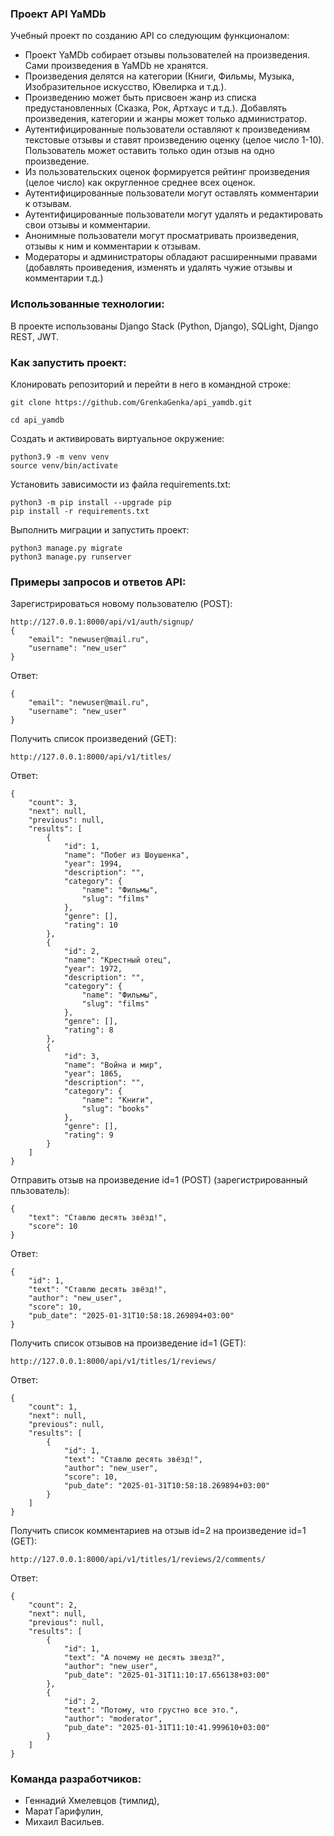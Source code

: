 ### Проект API YaMDb

Учебный проект по созданию API со следующим функционалом:

- Проект YaMDb собирает отзывы пользователей на произведения. Сами произведения в YaMDb не хранятся.
- Произведения делятся на категории (Книги, Фильмы, Музыка, Изобразительное искусство, Ювелирка и т.д.).
- Произведению может быть присвоен жанр из списка предустановленных (Сказка, Рок, Артхаус и т.д.). Добавлять произведения, категории и жанры может только администратор.
- Аутентифицированные пользователи оставляют к произведениям текстовые отзывы и ставят произведению оценку (целое число 1-10). Пользователь может оставить только один отзыв на одно произведение.
- Из пользовательских оценок формируется рейтинг произведения (целое число) как округленное среднее всех оценок.
- Аутентифицированные пользователи могут оставлять комментарии к отзывам.
- Аутентифицированные пользователи могут удалять и редактировать свои отзывы и комментарии.
- Анонимные пользователи могут просматривать произведения, отзывы к ним и комментарии к отзывам.
- Модераторы и администраторы обладают расширенными правами (добавлять проиведения, изменять и удалять чужие отзывы и комментарии т.д.)

### Использованные технологии:

В проекте использованы Django Stack (Python, Django), SQLight, Django REST, JWT.

### Как запустить проект:

Клонировать репозиторий и перейти в него в командной строке:

```
git clone https://github.com/GrenkaGenka/api_yamdb.git
```

```
cd api_yamdb
```

Cоздать и активировать виртуальное окружение:

```
python3.9 -m venv venv
source venv/bin/activate
```

Установить зависимости из файла requirements.txt:

```
python3 -m pip install --upgrade pip
pip install -r requirements.txt
```

Выполнить миграции и запустить проект:

```
python3 manage.py migrate
python3 manage.py runserver
```

### Примеры запросов и ответов API:

Зарегистрироваться новому пользователю (POST):
```
http://127.0.0.1:8000/api/v1/auth/signup/
{
    "email": "newuser@mail.ru",
    "username": "new_user"
}
```
Ответ:
```
{
    "email": "newuser@mail.ru",
    "username": "new_user"
}
```

Получить список произведений (GET):
```
http://127.0.0.1:8000/api/v1/titles/
```
Ответ:
```
{
    "count": 3,
    "next": null,
    "previous": null,
    "results": [
        {
            "id": 1,
            "name": "Побег из Шоушенка",
            "year": 1994,
            "description": "",
            "category": {
                "name": "Фильмы",
                "slug": "films"
            },
            "genre": [],
            "rating": 10
        },
        {
            "id": 2,
            "name": "Крестный отец",
            "year": 1972,
            "description": "",
            "category": {
                "name": "Фильмы",
                "slug": "films"
            },
            "genre": [],
            "rating": 8
        },
        {
            "id": 3,
            "name": "Война и мир",
            "year": 1865,
            "description": "",
            "category": {
                "name": "Книги",
                "slug": "books"
            },
            "genre": [],
            "rating": 9
        }
    ]
}
```

Отправить отзыв на произведение id=1 (POST) (зарегистрированный пльзователь):
```
{
    "text": "Ставлю десять звёзд!",
    "score": 10
}
```
Ответ:
```
{
    "id": 1,
    "text": "Ставлю десять звёзд!",
    "author": "new_user",
    "score": 10,
    "pub_date": "2025-01-31T10:58:18.269894+03:00"
}
```

Получить список отзывов на произведение id=1 (GET):
```
http://127.0.0.1:8000/api/v1/titles/1/reviews/
```
Ответ:
```
{
    "count": 1,
    "next": null,
    "previous": null,
    "results": [
        {
            "id": 1,
            "text": "Ставлю десять звёзд!",
            "author": "new_user",
            "score": 10,
            "pub_date": "2025-01-31T10:58:18.269894+03:00"
        }
    ]
}
```

Получить список комментариев на отзыв id=2 на произведение id=1 (GET):
```
http://127.0.0.1:8000/api/v1/titles/1/reviews/2/comments/
```
Ответ:
```
{
    "count": 2,
    "next": null,
    "previous": null,
    "results": [
        {
            "id": 1,
            "text": "А почему не десять звезд?",
            "author": "new_user",
            "pub_date": "2025-01-31T11:10:17.656138+03:00"
        },
        {
            "id": 2,
            "text": "Потому, что грустно все это.",
            "author": "moderator",
            "pub_date": "2025-01-31T11:10:41.999610+03:00"
        }
    ]
}
```

### Команда разработчиков:

- Геннадий Хмелевцов (тимлид),
- Марат Гарифулин,
- Михаил Васильев.
